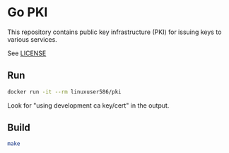 # Go PKI

This repository contains public key infrastructure (PKI) for issuing keys to various services.

See [LICENSE](https://github.com/linuxuser586/pki/blob/master/LICENSE)

## Run

```sh
docker run -it --rm linuxuser586/pki
```

Look for "using development ca key/cert" in the output.

## Build

```sh
make
```
